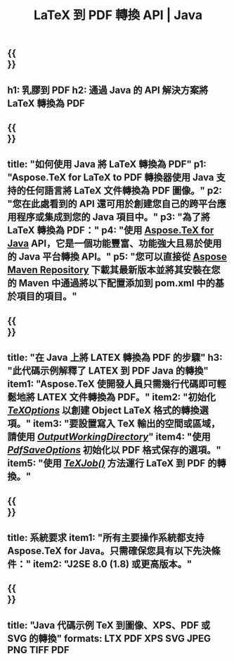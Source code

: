 ﻿---
translation: true
template: /_templates/_conversion-child-java.md
title: LaTeX 到 PDF 轉換 API | Java
description: LaTeX 到 PDF 的轉換功能。將此本地 Java 庫集成到您的項目中，或使用跨平台應用程序將 LaTeX 轉換為 PDF。
keywords: 乳膠到pdf api java，latex2pdf 集成
url: /java/conversion/latex-to-pdf/
family: tex
platformtag: java
feature: conversion
informat: LATEX
outformat: PDF
otherformats: TIFF JPEG PNG PDF
---

{{<section banner>}}
---
h1: 乳膠到 PDF
h2: 通過 Java 的 API 解決方案將 LaTeX 轉換為 PDF
---

{{<section overview>}}
---
title: "如何使用 Java 將 LaTeX 轉換為 PDF"
p1: "Aspose.TeX for LaTeX to PDF 轉換器使用 Java 支持的任何語言將 LaTeX 文件轉換為 PDF 圖像。"
p2: "您在此處看到的 API 還可用於創建您自己的跨平台應用程序或集成到您的 Java 項目中。"
p3: "為了將 LaTeX 轉換為 PDF："
p4: "使用 [Aspose.TeX for Java](https://products.aspose.com/tex/java) API，它是一個功能豐富、功能強大且易於使用的 Java 平台轉換 API。"
p5: "您可以直接從 [Aspose Maven Repository](https://repository.aspose.com/tex/) 下載其最新版本並將其安裝在您的 Maven 中通過將以下配置添加到 pom.xml 中的基於項目的項目。"
---

{{<section feature1>}}
---
title: "在 Java 上將 LATEX 轉換為 PDF 的步驟"
h3: "此代碼示例解釋了 LATEX 到 PDF Java 的轉換"
item1: "Aspose.TeX 使開發人員只需幾行代碼即可輕鬆地將 LATEX 文件轉換為 PDF。"
item2: "初始化 [*TeXOptions*](https://reference.aspose.com/tex/java/com.aspose.tex/TeXOptions) 以創建 Object LaTeX 格式的轉換選項。"
item3: "要設置寫入 TeX 輸出的空間或區域，請使用 [*OutputWorkingDirectory*](https://reference.aspose.com/tex/java/com.aspose.tex/TeXOptions#getOutputWorkingDirectory--)"
item4: "使用 [*PdfSaveOptions*](https://reference.aspose.com/tex/java/com.aspose.tex.rendering/PdfSaveOptions) 初始化以 PDF 格式保存的選項。"
item5: "使用 [*TeXJob()*](https://reference.aspose.com/tex/java/com.aspose.tex/TeXJob) 方法運行 LaTeX 到 PDF 的轉換。"
---

{{<section feature2>}}
---
title: 系統要求
item1: "所有主要操作系統都支持 Aspose.TeX for Java。只需確保您具有以下先決條件："
item2: "J2SE 8.0 (1.8) 或更高版本。"
---

{{<section widget>}}
---
title: "Java 代碼示例 TeX 到圖像、XPS、PDF 或 SVG 的轉換"
formats: LTX PDF XPS SVG JPEG PNG TIFF PDF
---